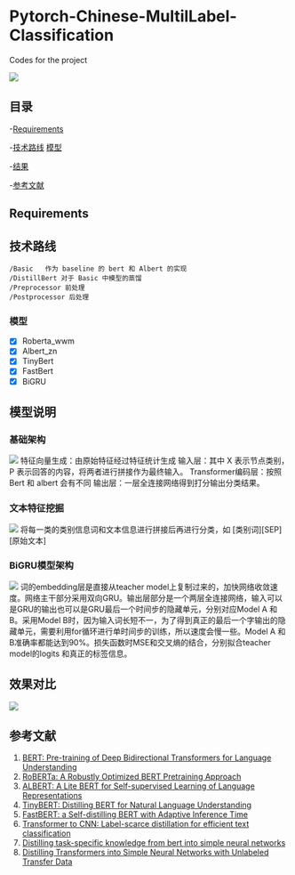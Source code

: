 # Pytorch-Chinese-MultilLabel-Classification
Codes for the project

![](https://gitee.com/feiyuxiao/blogimage/raw/master/img/bairong.gif) 

## 目录

-[Requirements](#Requirements)

-[技术路线](#技术路线)
    [模型](#模型) 

-[结果](#结果)

-[参考文献](#参考文献) 

## Requirements

## 技术路线 

```
/Basic   作为 baseline 的 bert 和 Albert 的实现
/DistillBert 对于 Basic 中模型的蒸馏
/Preprocessor 前处理
/Postprocessor 后处理
```

### 模型

- [x] Roberta_wwm
- [x] Albert_zn
- [x] TinyBert
- [x] FastBert
- [x] BiGRU

## 模型说明
### 基础架构
![](https://gitee.com/feiyuxiao/blogimage/raw/master/img/bert_base.png)
特征向量生成：由原始特征经过特征统计生成
输入层：其中 X 表示节点类别，P 表示回答的内容，将两者进行拼接作为最终输入。
Transformer编码层：按照 Bert 和 albert 会有不同
输出层：一层全连接网络得到打分输出分类结果。

### 文本特征挖掘
![](https://gitee.com/feiyuxiao/blogimage/raw/master/img/pre_bert.png)
将每一类的类别信息词和文本信息进行拼接后再进行分类，如 [类别词][SEP][原始文本]

### BiGRU模型架构
![](https://gitee.com/feiyuxiao/blogimage/raw/master/img/bert_lstm.png)
词的embedding层是直接从teacher model上复制过来的，加快网络收敛速度。网络主干部分采用双向GRU。输出层部分是一个两层全连接网络，输入可以是GRU的输出也可以是GRU最后一个时间步的隐藏单元，分别对应Model A 和B。采用Model B时，因为输入词长短不一，为了得到真正的最后一个字输出的隐藏单元，需要利用for循环进行单时间步的训练，所以速度会慢一些。Model A 和B准确率都能达到90%。损失函数时MSE和交叉熵的结合，分别拟合teacher model的logits 和真正的标签信息。

## 效果对比
![](https://gitee.com/feiyuxiao/blogimage/raw/master/img/bert_final.png)


## 参考文献

1. [BERT: Pre-training of Deep Bidirectional Transformers for Language Understanding](https://arxiv.org/abs/1810.04805)
2. [RoBERTa: A Robustly Optimized BERT Pretraining Approach](https://arxiv.org/abs/1907.11692)
3. [ALBERT: A Lite BERT for Self-supervised Learning of Language Representations](https://arxiv.org/abs/1909.11942)
4. [TinyBERT: Distilling BERT for Natural Language Understanding](https://arxiv.org/abs/1909.10351)
5. [FastBERT: a Self-distilling BERT with Adaptive Inference Time](https://arxiv.org/abs/2004.02178)
6. [Transformer to CNN: Label-scarce distillation for efficient text classification](https://link.zhihu.com/?target=https%3A//arxiv.org/abs/1909.03508)
7. [Distilling task-specific knowledge from bert into simple neural networks](https://link.zhihu.com/?target=https%3A//arxiv.org/abs/1903.12136)
8. [Distilling Transformers into Simple Neural Networks with Unlabeled Transfer Data](https://link.zhihu.com/?target=https%3A//arxiv.org/abs/1910.01769) 

